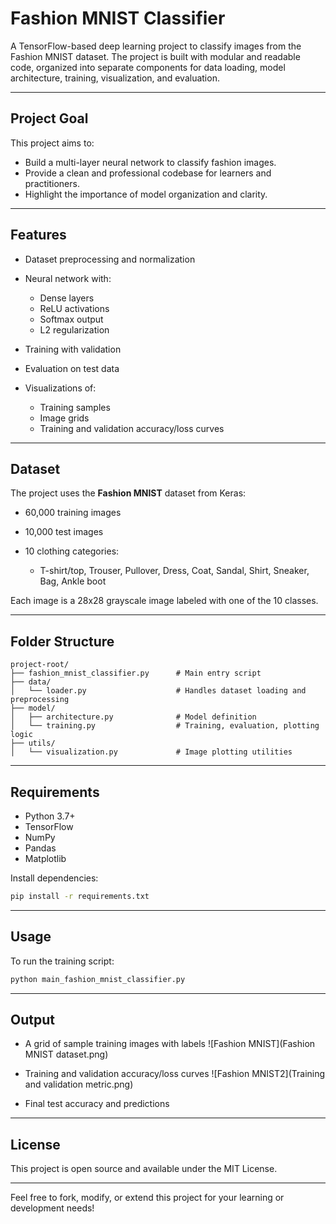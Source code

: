 # Fashion MNIST Classifier

A TensorFlow-based deep learning project to classify images from the Fashion MNIST dataset. The project is built with modular and readable code, organized into separate components for data loading, model architecture, training, visualization, and evaluation.

---

## Project Goal

This project aims to:

* Build a multi-layer neural network to classify fashion images.
* Provide a clean and professional codebase for learners and practitioners.
* Highlight the importance of model organization and clarity.

---

## Features

* Dataset preprocessing and normalization
* Neural network with:

  * Dense layers
  * ReLU activations
  * Softmax output
  * L2 regularization
* Training with validation
* Evaluation on test data
* Visualizations of:

  * Training samples
  * Image grids
  * Training and validation accuracy/loss curves

---

## Dataset

The project uses the **Fashion MNIST** dataset from Keras:

* 60,000 training images
* 10,000 test images
* 10 clothing categories:

  * T-shirt/top, Trouser, Pullover, Dress, Coat, Sandal, Shirt, Sneaker, Bag, Ankle boot

Each image is a 28x28 grayscale image labeled with one of the 10 classes.

---

## Folder Structure

```
project-root/
├── fashion_mnist_classifier.py      # Main entry script
├── data/
│   └── loader.py                    # Handles dataset loading and preprocessing
├── model/
│   ├── architecture.py              # Model definition
│   └── training.py                  # Training, evaluation, plotting logic
├── utils/
│   └── visualization.py             # Image plotting utilities
```

---

## Requirements

* Python 3.7+
* TensorFlow
* NumPy
* Pandas
* Matplotlib

Install dependencies:

```bash
pip install -r requirements.txt
```

---

## Usage

To run the training script:

```bash
python main_fashion_mnist_classifier.py
```

---

## Output

* A grid of sample training images with labels
![Fashion MNIST](Fashion MNIST dataset.png)
  
* Training and validation accuracy/loss curves
![Fashion MNIST2](Training and validation metric.png)
  
* Final test accuracy and predictions

---

## License

This project is open source and available under the MIT License.

---

Feel free to fork, modify, or extend this project for your learning or development needs!
